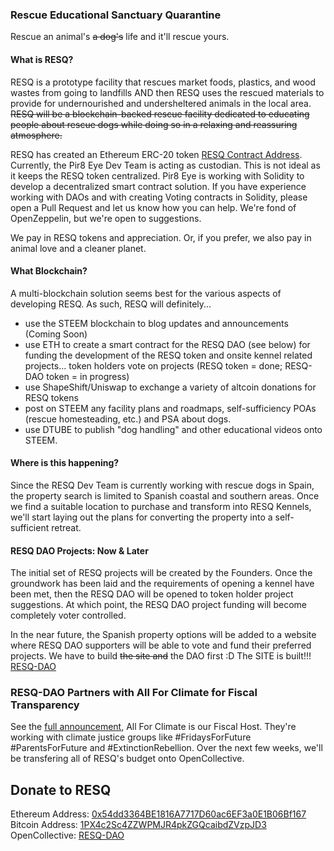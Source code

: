 ### Rescue Educational Sanctuary Quarantine
Rescue an animal's ~~a dog's~~ life and it'll rescue yours.

#### What is RESQ?
RESQ is a prototype facility that rescues market foods, plastics, and wood wastes from going to landfills AND then RESQ uses the rescued materials to provide for undernourished and undersheltered animals in the local area. ~~RESQ will be a blockchain-backed rescue facility dedicated to educating people about rescue dogs while doing so in a relaxing and reassuring atmosphere.~~

RESQ has created an Ethereum ERC-20 token [RESQ Contract Address](https://etherscan.io/token/0x82b5590ecc9231b3a3f518b907557b5961f14242). Currently, the Pir8 Eye Dev Team is acting as custodian. This is not ideal as it keeps the RESQ token centralized. Pir8 Eye is working with Solidity to develop a decentralized smart contract solution. If you have experience working with DAOs and with creating Voting contracts in Solidity, please open a Pull Request and let us know how you can help. We're fond of OpenZeppelin, but we're open to suggestions. 

We pay in RESQ tokens and appreciation. Or, if you prefer, we also pay in animal love and a cleaner planet.

#### What Blockchain?
A multi-blockchain solution seems best for the various aspects of developing RESQ. As such, RESQ will definitely...
- use the STEEM blockchain to blog updates and announcements (Coming Soon)
- use ETH to create a smart contract for the RESQ DAO (see below) for funding the development of the RESQ token and onsite kennel related projects... token holders vote on projects (RESQ token = done; RESQ-DAO token = in progress)
- use ShapeShift/Uniswap to exchange a variety of altcoin donations for RESQ tokens
- post on STEEM any facility plans and roadmaps, self-sufficiency POAs (rescue homesteading, etc.) and PSA about dogs.
- use DTUBE to publish "dog handling" and other educational videos onto STEEM.

#### Where is this happening?
Since the RESQ Dev Team is currently working with rescue dogs in Spain, the property search is limited to Spanish coastal and southern areas. Once we find a suitable location to purchase and transform into RESQ Kennels, we'll start laying out the plans for converting the property into a self-sufficient retreat. 

#### RESQ DAO Projects: Now & Later
The initial set of RESQ projects will be created by the Founders. Once the groundwork has been laid and the requirements of opening a kennel have been met, then the RESQ DAO will be opened to token holder project suggestions. At which point, the RESQ DAO project funding will become completely voter controlled.  

In the near future, the Spanish property options will be added to a website where RESQ DAO supporters will be able to vote and fund their preferred projects. We have to build ~~the site and~~ the DAO first :D The SITE is built!!! [RESQ-DAO](https://www.resq.pir8aye.net)

### RESQ-DAO Partners with All For Climate for Fiscal Transparency
See the [full announcement](https://opencollective.com/resq-dao/updates/all-for-climate-and-resq-dao-working-together-for-a-sustainable-future), All For Climate is our Fiscal Host. They're working with climate justice groups like #FridaysForFuture #ParentsForFuture and #ExtinctionRebellion. Over the next few weeks, we'll be transfering all of RESQ's budget onto OpenCollective.  


## Donate to RESQ
Ethereum Address: [0x54dd3364BE1816A7717D60ac6EF3a0E1B06Bf167](https://etherscan.io/address/0x54dd3364be1816a7717d60ac6ef3a0e1b06bf167)<br />
Bitcoin Address: [1PX4c2Sc4ZZWPMJR4pkZGQcaibdZVzpJD3](https://www.blockchain.com/btc/address/1PX4c2Sc4ZZWPMJR4pkZGQcaibdZVzpJD3)<br />
OpenCollective: [RESQ-DAO](https://opencollective.com/resq-dao#section-contribute)
